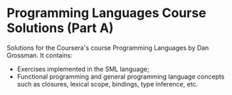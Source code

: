# Programming Languages Course Solutions (Part A)

Solutions for the Coursera's course Programming Languages by Dan Grossman. It contains:

* Exercises implemented in the SML language;
* Functional programming and general programming language concepts such as closures, lexical scope, bindings, type inference, etc.
